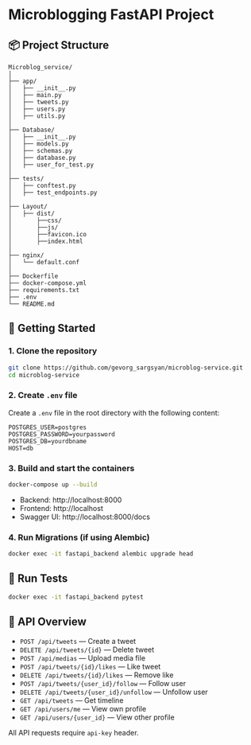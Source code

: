 # Microblogging FastAPI Project

## 📦 Project Structure
```
Microblog_service/
│
├── app/
│   ├── __init__.py   
│   ├── main.py 
│   ├── tweets.py
│   ├── users.py
│   ├── utils.py      
│
├── Database/
│   ├── __init__.py
│   ├── models.py
│   ├── schemas.py
│   ├── database.py
│   ├── user_for_test.py
│
├── tests/
│   ├── conftest.py
│   ├── test_endpoints.py
│
├── Layout/
│   ├── dist/
│       ├──css/
│       ├──js/
│       ├──favicon.ico
│       ├──index.html   
│
├── nginx/
│   └── default.conf
│
├── Dockerfile
├── docker-compose.yml
├── requirements.txt
├── .env
└── README.md

```

## 🚀 Getting Started
### 1. Clone the repository
```bash
git clone https://github.com/gevorg_sargsyan/microblog-service.git
cd microblog-service
```

### 2. Create `.env` file
Create a `.env` file in the root directory with the following content:
```env
POSTGRES_USER=postgres
POSTGRES_PASSWORD=yourpassword
POSTGRES_DB=yourdbname
HOST=db
```

### 3. Build and start the containers
```bash
docker-compose up --build
```

- Backend: http://localhost:8000
- Frontend: http://localhost
- Swagger UI: http://localhost:8000/docs

### 4. Run Migrations (if using Alembic)
```bash
docker exec -it fastapi_backend alembic upgrade head
```

## 🧪 Run Tests
```bash
docker exec -it fastapi_backend pytest
```

## 📂 API Overview
- `POST /api/tweets` — Create a tweet
- `DELETE /api/tweets/{id}` — Delete tweet
- `POST /api/medias` — Upload media file
- `POST /api/tweets/{id}/likes` — Like tweet
- `DELETE /api/tweets/{id}/likes` — Remove like
- `POST /api/tweets/{user_id}/follow` — Follow user
- `DELETE /api/tweets/{user_id}/unfollow` — Unfollow user
- `GET /api/tweets` — Get timeline
- `GET /api/users/me` — View own profile
- `GET /api/users/{user_id}` — View other profile

All API requests require `api-key` header.


